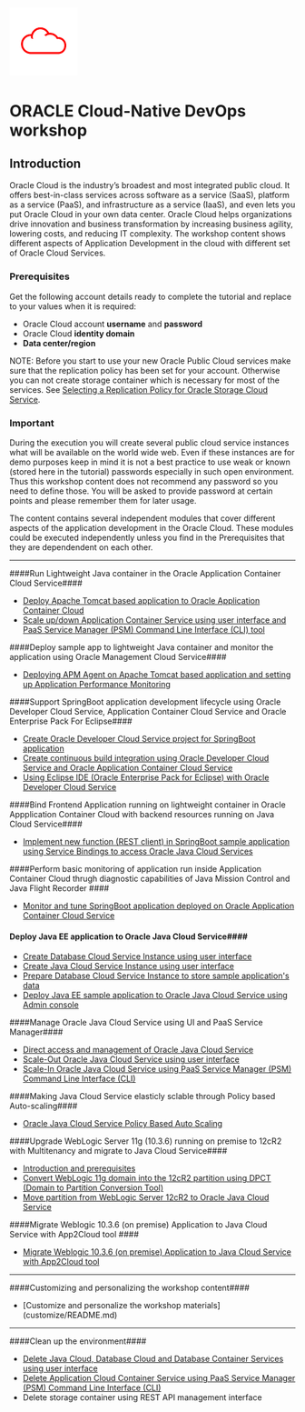 ![](common/images/customer.logo.png)
---
# ORACLE Cloud-Native DevOps workshop #

## Introduction ##

Oracle Cloud is the industry’s broadest and most integrated public cloud. It offers best-in-class services across software as a service (SaaS), platform as a service (PaaS), and infrastructure as a service (IaaS), and even lets you put Oracle Cloud in your own data center. Oracle Cloud helps organizations drive innovation and business transformation by increasing business agility, lowering costs, and reducing IT complexity. The workshop content shows different aspects of Application Development in the cloud with different set of Oracle Cloud Services.

### Prerequisites ###

Get the following account details ready to complete the tutorial and replace to your values when it is required:

+ Oracle Cloud account **username** and **password**
+ Oracle Cloud **identity domain**
+ **Data center/region**

NOTE: Before you start to use your new Oracle Public Cloud services make sure that the replication policy has been set for your account. Otherwise you can not create storage container which is necessary for most of the services. See [Selecting a Replication Policy for Oracle Storage Cloud Service](https://docs.oracle.com/cloud/latest/storagecs_common/CSSTO/GUID-5D53C11F-3D9E-43E4-8D1D-DDBB95DEC715.htm).

### Important ###

During the execution you will create several public cloud service instances what will be available on the world wide web. Even if these instances are for demo purposes keep in mind it is not a best practice to use weak or known (stored here in the tutorial) passwords especially in such open environment. Thus this workshop content does not recommend any password so you need to define those. You will be asked to provide password at certain points and please remember them  for  later usage. 

The content contains several independent modules that cover different aspects of the application development in the Oracle Cloud. These modules could be executed independently unless you find in the Prerequisites that they are dependendent on each other. 

----

####Run Lightweight Java container in the  Oracle Application Container Cloud Service####

+ [Deploy Apache Tomcat based application to Oracle Application Container Cloud](accs-tomcat/README.md)
+ [Scale up/down Application Container Service using user interface and PaaS Service Manager (PSM) Command Line Interface (CLI) tool](accs-psm/README.md)

####Deploy sample app to lightweight Java container and monitor the application using Oracle Management Cloud Service####
+ [Deploying APM Agent on Apache Tomcat based application and setting up Application Performance Monitoring](apm/README.md)

####Support SpringBoot application development lifecycle using Oracle Developer Cloud Service, Application Container Cloud Service and Oracle Enterprise Pack For Eclipse####

+ [Create Oracle Developer Cloud Service project for SpringBoot application](springboot-sample/create.devcs.project.md)
+ [Create continuous build integration using Oracle Developer Cloud Service and Oracle Application Container Cloud Service](springboot-sample/devcs.accs.ci.md)
+ [Using Eclipse IDE (Oracle Enterprise Pack for Eclipse) with Oracle Developer Cloud Service](oepe/setup.oepe.md)

####Bind Frontend Application running on lightweight container in Oracle Appplication Container Cloud with backend resources running on Java Cloud Service####

+ [Implement new function (REST client) in SpringBoot sample application using Service Bindings to access Oracle Java Cloud Services](https://github.com/oracle-weblogic/weblogic-innovation-seminars/blob/caf-12.2.1/cloud.demos/jcs.basics/change.mgmt.devcs.md)

####Perform basic monitoring of application run inside Application Container Cloud thrugh diagnostic capabilities of Java Mission Control and Java Flight Recorder ####

+ [Monitor and tune SpringBoot application deployed on Oracle Application Container Cloud Service](monitor-tune/README.md)


#### Deploy Java EE application to Oracle Java Cloud Service####

+ [Create Database Cloud Service Instance using user interface](dbcs-create/README.md)
+ [Create Java Cloud Service Instance using user interface](jcs-create/README.md)
+ [Prepare Database Cloud Service Instance to store sample application's data](https://github.com/oracle-weblogic/weblogic-innovation-seminars/blob/caf-12.2.1/cloud.demos/jcs.basics/prepare.dbcs.md)
+ [Deploy Java EE sample application to Oracle Java Cloud Service using Admin console](https://github.com/oracle-weblogic/weblogic-innovation-seminars/blob/caf-12.2.1/cloud.demos/jcs.basics/deploy.to.jcs.md)

####Manage Oracle Java Cloud Service using UI and PaaS Service Manager####

+ [Direct access and management of Oracle Java Cloud Service](https://github.com/oracle-weblogic/weblogic-innovation-seminars/blob/caf-12.2.1/cloud.demos/jcs.basics/view.jcs.log.using.ssh.md)
+ [Scale-Out Oracle Java Cloud Service using user interface](https://github.com/oracle-weblogic/weblogic-innovation-seminars/blob/caf-12.2.1/cloud.demos/jcs.basics/jcs.scale.md)
+ [Scale-In Oracle Java Cloud Service using PaaS Service Manager (PSM) Command Line Interface (CLI)](https://github.com/oracle-weblogic/weblogic-innovation-seminars/blob/caf-12.2.1/cloud.demos/jcs.basics/psm.cli.md)

####Making Java Cloud Service elasticly sclable through Policy based Auto-scaling####
+ [Oracle Java Cloud Service Policy Based Auto Scaling](jcs-autoscale/README.md)



####Upgrade WebLogic Server 11g (10.3.6) running on premise to 12cR2 with Multitenancy and migrate to Java Cloud Service####

+ [Introduction and prerequisites](https://github.com/oracle-weblogic/weblogic-innovation-seminars/blob/caf-12.2.1/cloud.demos/jcs.basics/lift.andshift.intro.and.prereq.md) 
+ [Convert WebLogic 11g domain into the 12cR2 partition using DPCT (Domain to Partition Conversion Tool)](https://github.com/oracle-weblogic/weblogic-innovation-seminars/blob/caf-12.2.1/cloud.demos/HOL7606/dpct.11g.12R2.migration.md)
+ [Move partition from WebLogic Server 12cR2 to Oracle Java Cloud Service](https://github.com/oracle-weblogic/weblogic-innovation-seminars/blob/caf-12.2.1/cloud.demos/HOL7606/lift.and.shift.md)

####Migrate Weblogic 10.3.6 (on premise) Application to Java Cloud Service with App2Cloud tool ####

+ [Migrate Weblogic 10.3.6 (on premise) Application to Java Cloud Service with App2Cloud tool](https://github.com/oracle-weblogic/weblogic-innovation-seminars/tree/caf-12.2.1/cloud.demos/app.2.cloud)
 
----
 
####Customizing and personalizing the workshop content####
 
 + [Customize and personalize the workshop materials] (customize/README.md)
 
----
 
####Clean up the environment####

+ [Delete Java Cloud, Database Cloud and Database Container Services using user interface](https://github.com/oracle-weblogic/weblogic-innovation-seminars/blob/caf-12.2.1/cloud.demos/jcs.basics/cleanup.md)
+ [Delete Application Cloud Container Service using PaaS Service Manager (PSM) Command Line Interface (CLI)](https://github.com/oracle-weblogic/weblogic-innovation-seminars/blob/caf-12.2.1/cloud.demos/jcs.basics/cleanup.psm.md)
+ Delete storage container using REST API management interface
